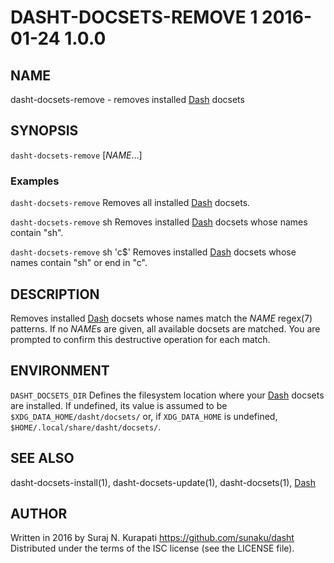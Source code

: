 # DASHT-DOCSETS-REMOVE 1        2016-01-24                            1.0.0

## NAME

dasht-docsets-remove - removes installed [Dash] docsets

## SYNOPSIS

`dasht-docsets-remove` [*NAME*...]

### Examples

`dasht-docsets-remove`
  Removes all installed [Dash] docsets.

`dasht-docsets-remove` sh
  Removes installed [Dash] docsets whose names contain "sh".

`dasht-docsets-remove` sh 'c$'
  Removes installed [Dash] docsets whose names contain "sh" or end in "c".

## DESCRIPTION

Removes installed [Dash] docsets whose names match the *NAME* regex(7)
patterns.  If no *NAME*s are given, all available docsets are matched.
You are prompted to confirm this destructive operation for each match.

## ENVIRONMENT

`DASHT_DOCSETS_DIR`
  Defines the filesystem location where your [Dash] docsets are installed.
  If undefined, its value is assumed to be `$XDG_DATA_HOME/dasht/docsets/`
  or, if `XDG_DATA_HOME` is undefined, `$HOME/.local/share/dasht/docsets/`.

## SEE ALSO

dasht-docsets-install(1), dasht-docsets-update(1), dasht-docsets(1), [Dash]

[Dash]: https://kapeli.com/dash

## AUTHOR

Written in 2016 by Suraj N. Kurapati <https://github.com/sunaku/dasht>
Distributed under the terms of the ISC license (see the LICENSE file).